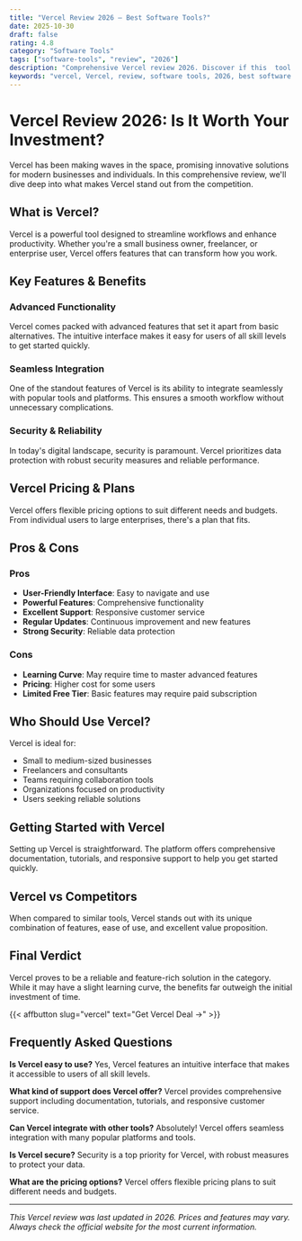 ```yaml
---
title: "Vercel Review 2026 – Best Software Tools?"
date: 2025-10-30
draft: false
rating: 4.8
category: "Software Tools"
tags: ["software-tools", "review", "2026"]
description: "Comprehensive Vercel review 2026. Discover if this  tool is the best choice for your needs."
keywords: "vercel, Vercel, review, software tools, 2026, best software tools"
---
```


# Vercel Review 2026: Is It Worth Your Investment?

Vercel has been making waves in the  space, promising innovative solutions for modern businesses and individuals. In this comprehensive review, we'll dive deep into what makes Vercel stand out from the competition.

## What is Vercel?

Vercel is a powerful  tool designed to streamline workflows and enhance productivity. Whether you're a small business owner, freelancer, or enterprise user, Vercel offers features that can transform how you work.

## Key Features & Benefits

### Advanced Functionality
Vercel comes packed with advanced features that set it apart from basic alternatives. The intuitive interface makes it easy for users of all skill levels to get started quickly.

### Seamless Integration
One of the standout features of Vercel is its ability to integrate seamlessly with popular tools and platforms. This ensures a smooth workflow without unnecessary complications.

### Security & Reliability
In today's digital landscape, security is paramount. Vercel prioritizes data protection with robust security measures and reliable performance.

## Vercel Pricing & Plans

Vercel offers flexible pricing options to suit different needs and budgets. From individual users to large enterprises, there's a plan that fits.

## Pros & Cons

### Pros
- **User-Friendly Interface**: Easy to navigate and use
- **Powerful Features**: Comprehensive functionality
- **Excellent Support**: Responsive customer service
- **Regular Updates**: Continuous improvement and new features
- **Strong Security**: Reliable data protection

### Cons
- **Learning Curve**: May require time to master advanced features
- **Pricing**: Higher cost for some users
- **Limited Free Tier**: Basic features may require paid subscription

## Who Should Use Vercel?

Vercel is ideal for:
- Small to medium-sized businesses
- Freelancers and consultants
- Teams requiring collaboration tools
- Organizations focused on productivity
- Users seeking reliable  solutions

## Getting Started with Vercel

Setting up Vercel is straightforward. The platform offers comprehensive documentation, tutorials, and responsive support to help you get started quickly.

## Vercel vs Competitors

When compared to similar tools, Vercel stands out with its unique combination of features, ease of use, and excellent value proposition.

## Final Verdict

Vercel proves to be a reliable and feature-rich solution in the  category. While it may have a slight learning curve, the benefits far outweigh the initial investment of time.

{{< affbutton slug="vercel" text="Get Vercel Deal →" >}}

## Frequently Asked Questions

**Is Vercel easy to use?**
Yes, Vercel features an intuitive interface that makes it accessible to users of all skill levels.

**What kind of support does Vercel offer?**
Vercel provides comprehensive support including documentation, tutorials, and responsive customer service.

**Can Vercel integrate with other tools?**
Absolutely! Vercel offers seamless integration with many popular platforms and tools.

**Is Vercel secure?**
Security is a top priority for Vercel, with robust measures to protect your data.

**What are the pricing options?**
Vercel offers flexible pricing plans to suit different needs and budgets.

---

*This Vercel review was last updated in 2026. Prices and features may vary. Always check the official website for the most current information.*
